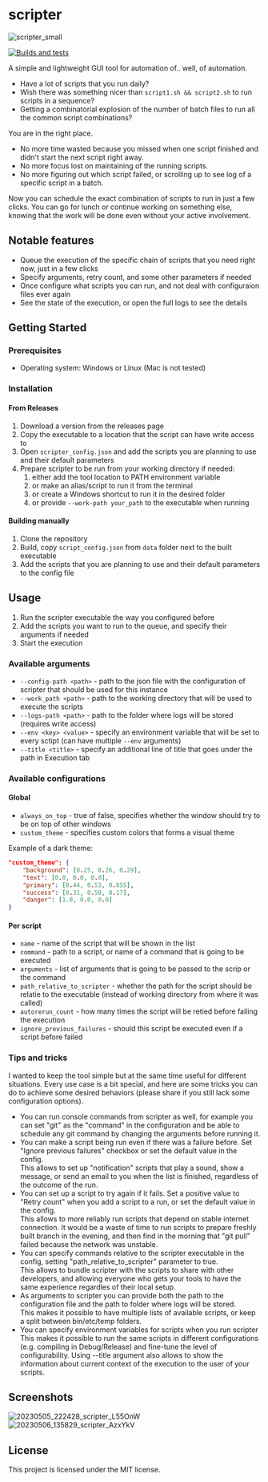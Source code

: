 # scripter
![scripter_small](https://user-images.githubusercontent.com/24990031/236623413-3db76595-c6df-4a23-bc7b-afb973204be3.gif)

[![Builds and tests](https://github.com/gameraccoon/scripter/actions/workflows/rust.yml/badge.svg)](https://github.com/gameraccoon/scripter/actions/workflows/rust.yml)

A simple and lightweight GUI tool for automation of.. well, of automation.

- Have a lot of scripts that you run daily?  
- Wish there was something nicer than `script1.sh && script2.sh` to run scripts in a sequence?  
- Getting a combinatorial explosion of the number of batch files to run all the common script combinations?  

You are in the right place.

- No more time wasted because you missed when one script finished and didn't start the next script right away.  
- No more focus lost on maintaining of the running scripts.  
- No more figuring out which script failed, or scrolling up to see log of a specific script in a batch.  

Now you can schedule the exact combination of scripts to run in just a few clicks. You can go for lunch or continue working on something else, knowing that the work will be done even without your active involvement.  

## Notable features

- Queue the execution of the specific chain of scripts that you need right now, just in a few clicks
- Specify arguments, retry count, and some other parameters if needed
- Once configure what scripts you can run, and not deal with configuraion files ever again
- See the state of the execution, or open the full logs to see the details

## Getting Started

### Prerequisites

- Operating system: Windows or Linux (Mac is not tested)

### Installation

#### From Releases
1. Download a version from the releases page
1. Copy the executable to a location that the script can have write access to
1. Open `scripter_config.json` and add the scripts you are planning to use and their default parameters
1. Prepare scripter to be run from your working directory if needed:
    1. either add the tool location to PATH environment variable
    1. or make an alias/script to run it from the terminal
    1. or create a Windows shortcut to run it in the desired folder
    1. or provide `--work-path your_path` to the executable when running

#### Building manually

1. Clone the repository
1. Build, copy `script_config.json` from `data` folder next to the built executable
1. Add the scripts that you are planning to use and their default parameters to the config file

## Usage

1. Run the scripter executable the way you configured before
1. Add the scripts you want to run to the queue, and specify their arguments if needed
1. Start the execution

### Available arguments
- `--config-path <path>` - path to the json file with the configuration of scripter that should be used for this instance
- `--work_path <path>` - path to the working directory that will be used to execute the scripts
- `--logs-path <path>` - path to the folder where logs will be stored (requires write access)
- `--env <key> <value>` - specify an environment variable that will be set to every sctipt (can have multiple `--env` arguments)
- `--title <title>` - specify an additional line of title that goes under the path in Execution tab

### Available configurations

#### Global
- `always_on_top` - true of false, specifies whether the window should try to be on top of other windows
- `custom_theme` - specifies custom colors that forms a visual theme

Example of a dark theme:
```json
"custom_theme": {
	"background": [0.25, 0.26, 0.29],
	"text": [0.0, 0.0, 0.0],
	"primary": [0.44, 0.53, 0.855],
	"success": [0.31, 0.50, 0.17],
	"danger": [1.0, 0.0, 0.0]
}
```

#### Per script

- `name` - name of the script that will be shown in the list
- `command` - path to a script, or name of a command that is going to be executed
- `arguments` - list of arguments that is going to be passed to the scrip or the command
- `path_relative_to_scripter` - whether the path for the script should be relatie to the executable (instead of working directory from where it was called)
- `autorerun_count` - how many times the script will be retied before failing the execution
- `ignore_previous_failures` - should this script be executed even if a script before failed

### Tips and tricks

I wanted to keep the tool simple but at the same time useful for different situations. Every use case is a bit special, and here are some tricks you can do to achieve some desired behaviors (please share if you still lack some configuration options).

- You can run console commands from scripter as well, for example you can set "git" as the "command" in the configuration and be able to schedule any git command by changing the arguments before running it.
- You can make a script being run even if there was a failure before. Set "Ignore previous failures" checkbox or set the default value in the config.   
This allows to set up "notification" scripts that play a sound, show a message, or send an email to you when the list is finished, regardless of the outcome of the run.
- You can set up a script to try again if it fails. Set a positive value to "Retry count" when you add a script to a run, or set the default value in the config.  
This allows to more reliably run scripts that depend on stable internet connection. It would be a waste of time to run scripts to prepare freshly built branch in the evening, and then find in the morning that "git pull" failed because the network was unstable.
- You can specify commands relative to the scripter executable in the config, setting "path_relative_to_scripter" parameter to true.  
This allows to bundle scripter with the scripts to share with other developers, and allowing everyone who gets your tools to have the same experience regardles of their local setup.
- As arguments to scripter you can provide both the path to the configuration file and the path to folder where logs will be stored.  
This makes it possible to have multiple lists of available scripts, or keep a split between bin/etc/temp folders.
- You can specify environment variables for scripts when you run scripter  
This makes it possible to run the same scripts in different configurations (e.g. compiling in Debug/Release) and fine-tune the level of configurability. Using --title argument also allows to show the information about current context of the execution to the user of your scripts.

## Screenshots
![20230505_222428_scripter_L55OnW](https://user-images.githubusercontent.com/24990031/236622895-97782150-fa07-419e-acdc-9550d35e0407.png)
![20230506_135829_scripter_AzxYkV](https://user-images.githubusercontent.com/24990031/236622897-4a7c9a67-1976-4cfe-b147-6a93f9406d9a.png)

## License

This project is licensed under the MIT license.
